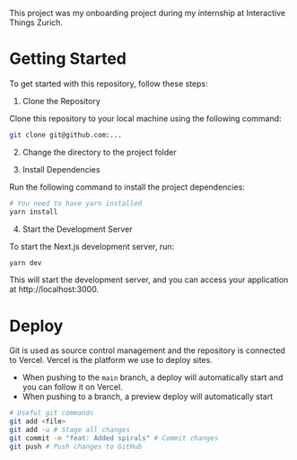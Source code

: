 This project was my onboarding project during my internship at Interactive Things Zurich.

# Getting Started

To get started with this repository, follow these steps:

1. Clone the Repository

Clone this repository to your local machine using the following command:

```bash
git clone git@github.com:...
```
2. Change the directory to the project folder

3. Install Dependencies

Run the following command to install the project dependencies:

```bash
# You need to have yarn installed
yarn install
```

4. Start the Development Server

To start the Next.js development server, run:

```bash
yarn dev
```

This will start the development server, and you can access your application at http://localhost:3000.


# Deploy

Git is used as source control management and the repository is connected to Vercel. Vercel is the platform we use to deploy sites.

- When pushing to the `main` branch, a deploy will automatically start and you can follow it on Vercel.
- When pushing to a branch, a preview deploy will automatically start

```bash
# Useful git commands
git add <file>
git add -u # Stage all changes
git commit -m "feat: Added spirals" # Commit changes
git push # Push changes to GitHub
```
